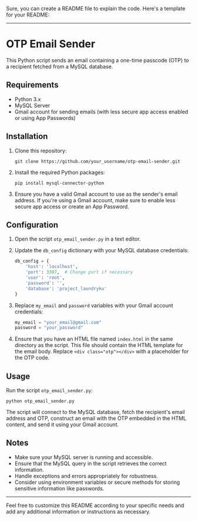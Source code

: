 Sure, you can create a README file to explain the code. Here's a template for your README:

---

# OTP Email Sender

This Python script sends an email containing a one-time passcode (OTP) to a recipient fetched from a MySQL database.

## Requirements

- Python 3.x
- MySQL Server
- Gmail account for sending emails (with less secure app access enabled or using App Passwords)

## Installation

1. Clone this repository:

    ```
    git clone https://github.com/your_username/otp-email-sender.git
    ```

2. Install the required Python packages:

    ```
    pip install mysql-connector-python
    ```

3. Ensure you have a valid Gmail account to use as the sender's email address. If you're using a Gmail account, make sure to enable less secure app access or create an App Password.

## Configuration

1. Open the script `otp_email_sender.py` in a text editor.

2. Update the `db_config` dictionary with your MySQL database credentials:

    ```python
    db_config = {
        'host': 'localhost',
        'port': 3307,  # Change port if necessary
        'user': 'root',
        'password': '',
        'database': 'project_laundryku'
    }
    ```

3. Replace `my_email` and `password` variables with your Gmail account credentials:

    ```python
    my_email = "your_email@gmail.com"
    password = "your_password"
    ```

4. Ensure that you have an HTML file named `index.html` in the same directory as the script. This file should contain the HTML template for the email body. Replace `<div class="otp"></div>` with a placeholder for the OTP code.

## Usage

Run the script `otp_email_sender.py`:

```
python otp_email_sender.py
```

The script will connect to the MySQL database, fetch the recipient's email address and OTP, construct an email with the OTP embedded in the HTML content, and send it using your Gmail account.

## Notes

- Make sure your MySQL server is running and accessible.
- Ensure that the MySQL query in the script retrieves the correct information.
- Handle exceptions and errors appropriately for robustness.
- Consider using environment variables or secure methods for storing sensitive information like passwords.

---

Feel free to customize this README according to your specific needs and add any additional information or instructions as necessary.
